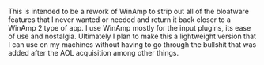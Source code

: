This is intended to be a rework of WinAmp to strip out all of the bloatware features that I never wanted or needed and return it back closer to a WinAmp 2 type of app. I use WinAmp mostly for the input plugins, its ease of use and nostalgia. Ultimately I plan to make this a lightweight version that I can use on my machines without having to go through the bullshit that was added after the AOL acquisition among other things.
